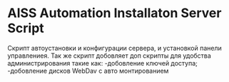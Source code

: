 # AISS Automation Installaton Server Script

Скрипт автоустановки и конфигурации сервера, и установкой панели управлениея.
Так же скрипт добовляет доп скрипты для удобства администрирования
такие как:
-добовление ключей доступа;
-добовление дисков WebDav c авто монтированием
